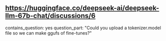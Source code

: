 ## https://huggingface.co/deepseek-ai/deepseek-llm-67b-chat/discussions/6

contains_question: yes
question_part: "Could you upload a tokenizer.model file so we can make ggufs of fine-tunes?"